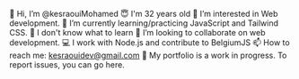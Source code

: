 



👋 Hi, I’m @kesraouiMohamed
😇 I'm 32 years old
👀 I’m interested in Web development.
🌱 I’m currently learning/practicing JavaScript and Tailwind CSS.
🤔 I don't know what to learn
💞️ I’m looking to collaborate on web development.
💻 I work with Node.js and contribute to BelgiumJS
📫 How to reach me: kesraouidev@gmail.com
📕 My portfolio is a work in progress. To report issues, you can go here.


